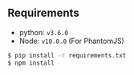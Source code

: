 ## Requirements

+ python: `v3.6.0`
+ Node: `v10.0.0` (For PhantomJS)

```sh
$ pip install -r requirements.txt
$ npm install
```

